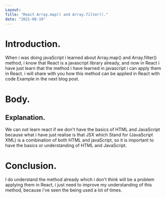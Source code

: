 ```yaml
---
Layout: 
Title: "React Array.map() and Array.filter()."
date: "2021-08-19"
---
```


# Introduction.

When i was doing javaScript i learned about Array.map() and Array.filter() method, i know that React is a javascript library already, and now in React i have just learn that the method i have learned in javascript i can apply them in React. i will share with you how this method can be applied in React with code Example in the next blog post.

# Body.

## Explanation.

We can not learn react if we don't have the basics of HTML and JavaScript because what i have just realise is that JSX which Stand for (JavaScript XML) is a combination of both HTML and javaScript, so it is important to have the basics or understanding of HTML and JavaScript.

# Conclusion.

I do understand the method already which i don't think will be a problem applying them in React, i just need to improve my understanding of this method, because i've seen the being used a lot of times.